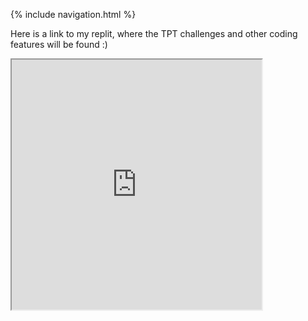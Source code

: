 {% include navigation.html %}


Here is a link to my replit, where the TPT challenges and other coding features will be found :)


<iframe src="https://replit.com/@ShreyaAhuja/individual#menu.py"; style="height:400px;width:400px; title="Replit"></iframe>

